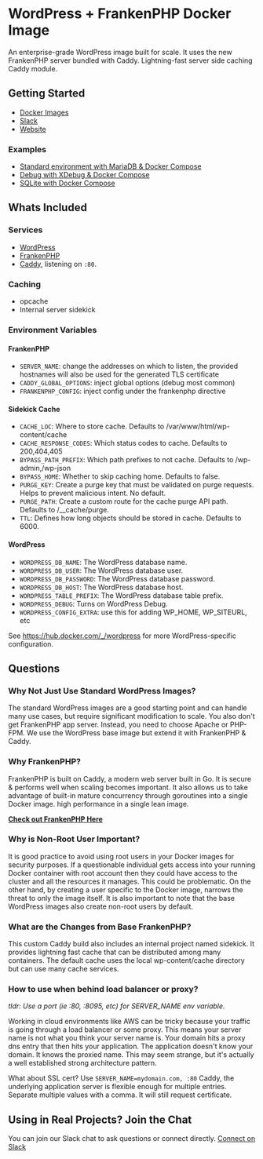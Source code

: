 # WordPress + FrankenPHP Docker Image

An enterprise-grade WordPress image built for scale. It uses the new FrankenPHP server bundled with Caddy. Lightning-fast server side caching Caddy module.

## Getting Started

- [Docker Images](https://hub.docker.com/r/wpeverywhere/frankenwp "Docker Hub")
- [Slack](https://join.slack.com/t/wpeverywhere/shared_invite/zt-2k88x3jtv-dpJHRYJ2IDT9PNQpO96zxQ "Slack")
- [Website](https://wpeverywhere.com)

### Examples

- [Standard environment with MariaDB & Docker Compose](./examples/basic/compose.yaml)
- [Debug with XDebug & Docker Compose](./examples/debug/compose.yaml)
- [SQLite with Docker Compose](./examples/sqlite/compose.yaml)

## Whats Included

### Services

- [WordPress](https://hub.docker.com/_/wordpress "WordPress Docker Image")
- [FrankenPHP](https://hub.docker.com/r/dunglas/frankenphp "FrankenPHP Docker Image")
- [Caddy](https://caddyserver.com/ "Caddy Server"), listening on `:80`.

### Caching

- opcache
- Internal server sidekick

### Environment Variables

#### FrankenPHP

- `SERVER_NAME`: change the addresses on which to listen, the provided hostnames will also be used for the generated TLS certificate
- `CADDY_GLOBAL_OPTIONS`: inject global options (debug most common)
- `FRANKENPHP_CONFIG`: inject config under the frankenphp directive

#### Sidekick Cache

- `CACHE_LOC`: Where to store cache. Defaults to /var/www/html/wp-content/cache
- `CACHE_RESPONSE_CODES`: Which status codes to cache. Defaults to 200,404,405
- `BYPASS_PATH_PREFIX`: Which path prefixes to not cache. Defaults to /wp-admin,/wp-json
- `BYPASS_HOME`: Whether to skip caching home. Defaults to false.
- `PURGE_KEY`: Create a purge key that must be validated on purge requests. Helps to prevent malicious intent. No default.
- `PURGE_PATH`: Create a custom route for the cache purge API path. Defaults to /\_\_cache/purge.
- `TTL`: Defines how long objects should be stored in cache. Defaults to 6000.

#### WordPress

- `WORDPRESS_DB_NAME`: The WordPress database name.
- `WORDPRESS_DB_USER`: The WordPress database user.
- `WORDPRESS_DB_PASSWORD`: The WordPress database password.
- `WORDPRESS_DB_HOST`: The WordPress database host.
- `WORDPRESS_TABLE_PREFIX`: The WordPress database table prefix.
- `WORDPRESS_DEBUG`: Turns on WordPress Debug.
- `WORDPRESS_CONFIG_EXTRA`: use this for adding WP_HOME, WP_SITEURL, etc

See <https://hub.docker.com/_/wordpress> for more WordPress-specific configuration.

## Questions

### Why Not Just Use Standard WordPress Images?

The standard WordPress images are a good starting point and can handle many use cases, but require significant modification to scale. You also don't get FrankenPHP app server. Instead, you need to choose Apache or PHP-FPM. We use the WordPress base image but extend it with FrankenPHP & Caddy.

### Why FrankenPHP?

FrankenPHP is built on Caddy, a modern web server built in Go. It is secure & performs well when scaling becomes important. It also allows us to take advantage of built-in mature concurrency through goroutines into a single Docker image. high performance in a single lean image.

**[Check out FrankenPHP Here](https://frankenphp.dev/ "FrankenPHP")**

### Why is Non-Root User Important?

It is good practice to avoid using root users in your Docker images for security purposes. If a questionable individual gets access into your running Docker container with root account then they could have access to the cluster and all the resources it manages. This could be problematic. On the other hand, by creating a user specific to the Docker image, narrows the threat to only the image itself. It is also important to note that the base WordPress images also create non-root users by default.

### What are the Changes from Base FrankenPHP?

This custom Caddy build also includes an internal project named sidekick. It provides lightning fast cache that can be distributed among many containers. The default cache uses the local wp-content/cache directory but can use many cache services.

### How to use when behind load balancer or proxy?

_tldr: Use a port (ie :80, :8095, etc) for SERVER_NAME env variable._

Working in cloud environments like AWS can be tricky because your traffic is going through a load balancer or some proxy. This means your server name is not what you think your server name is. Your domain hits a proxy dns entry that then hits your application. The application doesn't know your domain. It knows the proxied name. This may seem strange, but it's actually a well established strong architecture pattern.

What about SSL cert? Use `SERVER_NAME=mydomain.com, :80`
Caddy, the underlying application server is flexible enough for multiple entries. Separate multiple values with a comma. It will still request certificate.

## Using in Real Projects? Join the Chat

You can join our Slack chat to ask questions or connect directly. [Connect on Slack](https://join.slack.com/t/wpeverywhere/shared_invite/zt-2k88x3jtv-dpJHRYJ2IDT9PNQpO96zxQ)
